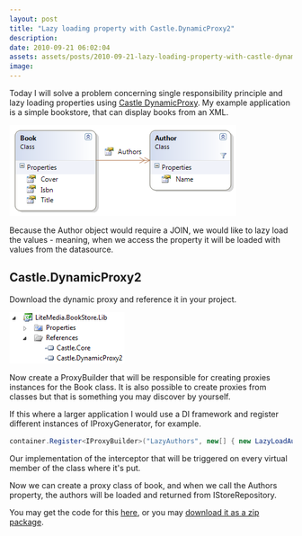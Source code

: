 ```yaml
---
layout: post
title: "Lazy loading property with Castle.DynamicProxy2"
description:
date: 2010-09-21 06:02:04
assets: assets/posts/2010-09-21-lazy-loading-property-with-castle-dynamicproxy2
image: 
---
```


Today I will solve a problem concerning single responsibility principle and lazy loading properties using [Castle DynamicProxy](http://www.castleproject.org/dynamicproxy/index.html). My example application is a simple bookstore, that can display books from an XML.

<script src="https://gist.github.com/miklund/569d1fbb342ef763991f.js?file=IStoreRepository.cs"></script>

![domain model](/assets/posts/2010-09-21-lazy-loading-property-with-castle-dynamicproxy2/Model.png)

Because the Author object would require a JOIN, we would like to lazy load the values - meaning, when we access the property it will be loaded with values from the datasource.

## Castle.DynamicProxy2

Download the dynamic proxy and reference it in your project.

![project references](/assets/posts/2010-09-21-lazy-loading-property-with-castle-dynamicproxy2/references1.png)

Now create a ProxyBuilder that will be responsible for creating proxies instances for the Book class. It is also possible to create proxies from classes but that is something you may discover by yourself.

<script src="https://gist.github.com/miklund/569d1fbb342ef763991f.js?file=ProxyBuilder.cs"></script>

If this where a larger application I would use a DI framework and register different instances of IProxyGenerator, for example.

```csharp
container.Register<IProxyBuilder>("LazyAuthors", new[] { new LazyLoadAuthorsInterceptor() });
```

Our implementation of the interceptor that will be triggered on every virtual member of the class where it's put.

<script src="https://gist.github.com/miklund/569d1fbb342ef763991f.js?file=LazyLoadAuthorsInterceptor.cs"></script>

Now we can create a proxy class of book, and when we call the Authors property, the authors will be loaded and returned from IStoreRepository.

<script src="https://gist.github.com/miklund/569d1fbb342ef763991f.js?file=Example.cs"></script>

You may get the code for this [here](https://bitbucket.org/bokmal/litemedia.bookstore.dynamicproxy "Lazy Loading property with Castle DynamicProxy2 example on Mikael Lundin BitBucket"), or you may [download it as a zip package](/assets/posts/2010-09-21-lazy-loading-property-with-castle-dynamicproxy2/litemedia.bookstore.dynamicproxy.zip).
